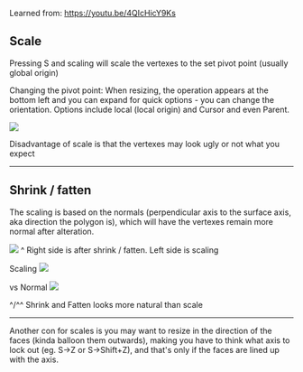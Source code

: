 
Learned from:
https://youtu.be/4QIcHicY9Ks

## Scale

Pressing S and scaling will scale the vertexes to the set pivot point (usually global origin)

Changing the pivot point: When resizing, the operation appears at the bottom left and you can expand for quick options - you can change the orientation. Options include local (local origin) and Cursor and even Parent.

![](https://i.imgur.com/M3eYf0W.png)


Disadvantage of scale is that the vertexes may look ugly or not what you expect

---

## Shrink / fatten

The scaling is based on the normals (perpendicular axis to the surface axis, aka direction the polygon is), which will have the vertexes remain more normal after alteration.

![](https://i.imgur.com/zx0IyEs.png)
^ Right side is after shrink / fatten. Left side is scaling

Scaling
![](https://i.imgur.com/fAVevmQ.png)

vs Normal
![](https://i.imgur.com/Aeg91PL.png)

^/^^ Shrink and Fatten looks more natural than scale

---

Another con for scales is you may want to resize in the direction of the faces (kinda balloon them outwards), making you have to think what axis to lock out (eg. S->Z or S->Shift+Z), and that's only if the faces are lined up with the axis.